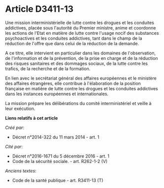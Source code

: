 # Article D3411-13

Une mission interministérielle de lutte contre les drogues et les conduites addictives, placée sous l'autorité du Premier
ministre, anime et coordonne les actions de l'Etat en matière de lutte contre l'usage nocif des substances psychoactives et
les conduites addictives, tant dans le champ de la réduction de l'offre que dans celui de la réduction de la demande. 

A ce titre, elle intervient en particulier dans les domaines de l'observation, de l'information et de la prévention, de la
prise en charge et de la réduction des risques sanitaires et des dommages sociaux, de la lutte contre les trafics, de la
recherche et de la formation. 

En lien avec le secrétariat général des affaires européennes et le ministère des affaires étrangères, elle contribue à
l'élaboration de la position française en matière de lutte contre les drogues et les conduites addictives dans les instances
européennes et internationales. 

La mission prépare les délibérations du comité interministériel et veille à leur exécution.

**Liens relatifs à cet article**

_Créé par_:

  - Décret n°2014-322 du 11 mars 2014 - art. 1

_Cité par_:

  - Décret n°2016-1671 du 5 décembre 2016 - art. 1
  - Code de la sécurité sociale. - art. R262-1-2 (V)

_Anciens textes_:

  - Code de la santé publique - art. R3411-13 (T)

